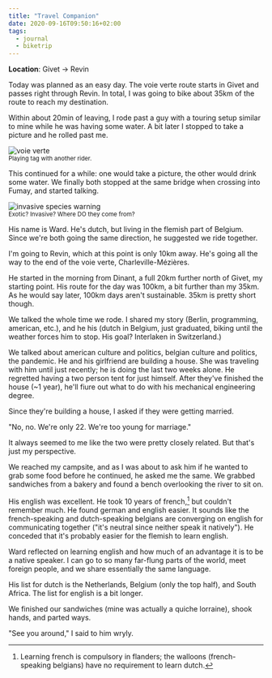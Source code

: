 ```yaml
---
title: "Travel Companion"
date: 2020-09-16T09:50:16+02:00
tags:
  - journal
  - biketrip
---
```


**Location**: Givet -> Revin

Today was planned as an easy day. The voie verte route starts in Givet and
passes right through Revin. In total, I was going to bike about 35km of the
route to reach my destination.

Within about 20min of leaving, I rode past a guy with a touring setup similar
to mine while he was having some water. A bit later I stopped to take a picture
and he rolled past me.

<img style="max-width: 100%; width: auto; height: auto;" src="/images/voie_verte_ward.jpg" alt="voie verte">
<figcaption><small>Playing tag with another rider.</small></figcaption>

This continued for a while: one would take a picture, the other would drink
some water. We finally both stopped at the same bridge when crossing into
Fumay, and started talking.

<img style="max-width: 100%; width: auto; height: auto;" src="/images/voie_verte_invasive_species.jpg" alt="invasive species warning">
<figcaption><small>Exotic? Invasive? Where DO they come from?</small></figcaption>

His name is Ward. He's dutch, but living in the flemish part of Belgium. Since
we're both going the same direction, he suggested we ride together.

I'm going to Revin, which at this point is only 10km away. He's going all the
way to the end of the voie verte, Charleville-Mézières.

He started in the morning from Dinant, a full 20km further north of Givet, my
starting point. His route for the day was 100km, a bit further than my 35km. As
he would say later, 100km days aren't sustainable. 35km is pretty short though.

We talked the whole time we rode. I shared my story (Berlin, programming,
american, etc.), and he his (dutch in Belgium, just graduated, biking until the
weather forces him to stop. His goal? Interlaken in Switzerland.)

We talked about american culture and politics, belgian culture and politics,
the pandemic. He and his girlfriend are building a house. She was traveling
with him until just recently; he is doing the last two weeks alone. He
regretted having a two person tent for just himself. After they've finished the
house (~1 year), he'll fiure out what to do with his mechanical engineering
degree.

Since they're building a house, I asked if they were getting married.

"No, no. We're only 22. We're too young for marriage."

It always seemed to me like the two were pretty closely related. But that's
just my perspective.

We reached my campsite, and as I was about to ask him if he wanted to grab some
food before he continued, he asked me the same. We grabbed sandwiches from a
bakery and found a bench overlooking the river to sit on.

His english was excellent. He took 10 years of french,[^1] but couldn't
remember much. He found german and english easier. It sounds like the
french-speaking and dutch-speaking belgians are converging on english for
communicating together ("it's neutral since neither speak it natively"). He
conceded that it's probably easier for the flemish to learn english.

Ward reflected on learning english and how much of an advantage it is to be a
native speaker. I can go to so many far-flung parts of the world, meet foreign
people, and we share essentially the same language.

His list for dutch is the Netherlands, Belgium (only the top half), and South
Africa. The list for english is a bit longer.

We finished our sandwiches (mine was actually a quiche lorraine), shook hands,
and parted ways.

"See you around," I said to him wryly.

[^1]: Learning french is compulsory in flanders; the walloons (french-speaking
  belgians) have no requirement to learn dutch.
